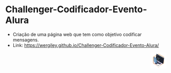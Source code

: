 # Challenger-Codificador-Evento-Alura
- Criação de uma página web que tem como objetivo codificar mensagens.
- Link: https://wergiley.github.io/Challenger-Codificador-Evento-Alura/
<div>
<img src="images/cms_files_10224_1671211139Prancheta_3.png" align="right" width="50px">
</div>
